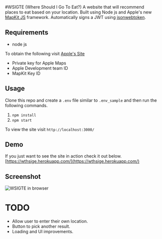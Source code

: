 #WSIGTE (Where Should I Go To Eat?)
A website that will recommend places to eat based on your location. Built using Node js and Apple's new [MapKit JS](https://developer.apple.com/documentation/mapkitjs) framework. 
Automatically signs a JWT using [jsonwebtoken](https://github.com/auth0/node-jsonwebtoke).

## Requirements
* node js

To obtain the following visit [Apple's Site](https://developer.apple.com/documentation/mapkitjs)
* Private key for Apple Maps
* Apple Development team ID
* MapKit Key ID 

## Usage
Clone this repo and create a `.env` file similar to `.env_sample` and then run the following commands.
1. `npm install`
2. `npm start`

To view the site visit `http://localhost:3000/`

## Demo
If you just want to see the site in action check it out below.
[https://wthsige.herokuapp.com/](https://wthsige.herokuapp.com/)

## Screenshot

![WSIGTE in browser]()


# TODO 
* Allow user to enter their own location.
* Button to pick another result.
* Loading and UI improvements.